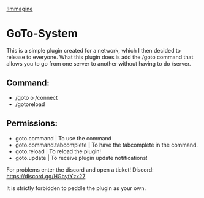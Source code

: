 [!Immagine](https://i.imgur.com/pmrFShw.png)

# GoTo-System

This is a simple plugin created for a network, which I then decided to release to everyone. What this plugin does is add the /goto command that allows you to go from one server to another without having to do /server.


## Command:
- /goto <server> o /connect <server>
- /gotoreload

## Permissions:
- goto.command | To use the command
- goto.command.tabcomplete | To have the tabcomplete in the command.
- goto.reload | To reload the plugin!
- goto.update | To receive plugin update notifications!

For problems enter the discord and open a ticket!
Discord: https://discord.gg/HGbytYzx27

It is strictly forbidden to peddle the plugin as your own.
